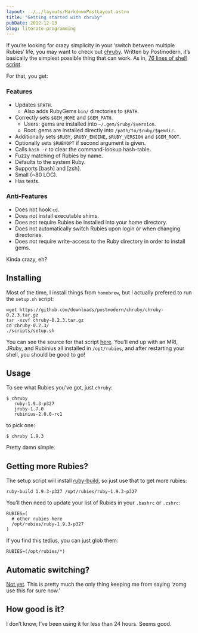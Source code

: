 ```yaml
---
layout: ../../layouts/MarkdownPostLayout.astro
title: "Getting started with chruby"
pubDate: 2012-12-13
blog: literate-programming
---
```



If you’re looking for crazy simplicity in your ‘switch between multiple Rubies’ life, you may want to check out [chruby](https://github.com/postmodern/chruby). Written by Postmodern, it’s basically the simplest possible thing that can work. As in, [76 lines of shell script](https://github.com/postmodern/chruby/blob/master/share/chruby/chruby.sh).

For that, you get:

### Features

- Updates `$PATH`.
    - Also adds RubyGems `bin/` directories to `$PATH`.
- Correctly sets `$GEM_HOME` and `$GEM_PATH`.
    - Users: gems are installed into `~/.gem/$ruby/$version`.
    - Root: gems are installed directly into `/path/to/$ruby/$gemdir`.
- Additionally sets `$RUBY`, `$RUBY_ENGINE`, `$RUBY_VERSION` and `$GEM_ROOT`.
- Optionally sets `$RUBYOPT` if second argument is given.
- Calls `hash -r` to clear the command-lookup hash-table.
- Fuzzy matching of Rubies by name.
- Defaults to the system Ruby.
- Supports [bash] and [zsh].
- Small (~80 LOC).
- Has tests.

### Anti-Features

- Does not hook `cd`.
- Does not install executable shims.
- Does not require Rubies be installed into your home directory.
- Does not automatically switch Rubies upon login or when changing directories.
- Does not require write-access to the Ruby directory in order to install gems.

Kinda crazy, eh?

## Installing

Most of the time, I install things from `homebrew`, but I actually prefered to run the `setup.sh` script:

```
wget https://github.com/downloads/postmodern/chruby/chruby-0.2.3.tar.gz
tar -xzvf chruby-0.2.3.tar.gz
cd chruby-0.2.3/
./scripts/setup.sh
```

You can see the source for that script [here](https://github.com/postmodern/chruby/blob/master/scripts/setup.sh). You’ll end up with an MRI, JRuby, and Rubinius all installed in `/opt/rubies`, and after restarting your shell, you should be good to go!

## Usage

To see what Rubies you’ve got, just `chruby`:

```
$ chruby
   ruby-1.9.3-p327
   jruby-1.7.0
   rubinius-2.0.0-rc1
```

to pick one:

```
$ chruby 1.9.3
```

Pretty damn simple.

## Getting more Rubies?

The setup script will install [ruby-build](https://github.com/sstephenson/ruby-build#readme), so just use that to get more rubies:

```
ruby-build 1.9.3-p327 /opt/rubies/ruby-1.9.3-p327
```

You’ll then need to update your list of Rubies in your `.bashrc` or `.zshrc`:

```
RUBIES=(
  # other rubies here
  /opt/rubies/ruby-1.9.3-p327
)
```

If you find this tedius, you can just glob them:

```
RUBIES=(/opt/rubies/*)
```

## Automatic switching?

[Not yet](https://github.com/postmodern/chruby/issues/40). This is pretty much the only thing keeping me from saying ‘zomg use this for sure now.’

## How good is it?

I don’t know, I’ve been using it for less than 24 hours. Seems good.
